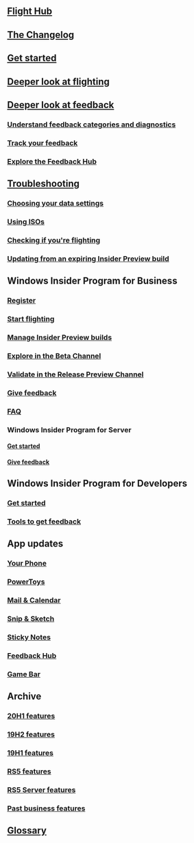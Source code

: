## [Flight Hub](../flight-hub/index.md)
## [The Changelog](../Active-Dev-Branch.md)
## [Get started](../get-started.md)
## [Deeper look at flighting](../flighting.md)
## [Deeper look at feedback](../feedback.md)
### [Understand feedback categories and diagnostics](../feedback-categories.md)
### [Track your feedback](../tracking-feedback.md)
### [Explore the Feedback Hub](../feedback-hub/feedback-hub-app.md)
## [Troubleshooting](../troubleshooting.md)
### [Choosing your data settings](../data-settings.md)
### [Using ISOs](../ISOs.md)
### [Checking if you're flighting](../check-flighting-status.md)
### [Updating from an expiring Insider Preview build](../build-expiration.md)
## Windows Insider Program for Business
### [Register](../business/register.md)
### [Start flighting](../business/flighting.md)
### [Manage Insider Preview builds](../business/manage-builds.md)
### [Explore in the Beta Channel](../business/explore-Beta-Channel.md)
### [Validate in the Release Preview Channel](../business/validate-Release-Preview-Channel.md)
### [Give feedback](../business/feedback.md)
### [FAQ](./faq.yml)
### Windows Insider Program for Server
#### [Get started](../business/server-get-started.md)
#### [Give feedback](../business/server-feedback.md)
## Windows Insider Program for Developers
### [Get started](../developers/get-started.md)
### [Tools to get feedback](../developers/tools.md)
## App updates
### [Your Phone](../apps/your-phone.md)
### [PowerToys](https://github.com/microsoft/PowerToys/wiki)
### [Mail & Calendar](../apps/mail-and-calendar.md)
### [Snip & Sketch](../apps/snip-and-sketch.md)
### [Sticky Notes](../apps/sticky-notes.md)
### [Feedback Hub](../apps/feedback-hub.md)
### [Game Bar](../apps/game-bar.md)
## Archive
### [20H1 features](../archive/new-in-20H1.md)
### [19H2 features](../archive/new-in-19H2.md)
### [19H1 features](../archive/new-in-19H1.md)
### [RS5 features](../archive/new-in-RS5.md)
### [RS5 Server features](../archive/new-in-RS5-server.md)
### [Past business features](../archive/new-for-business.md)
## [Glossary](../glossary.md)
